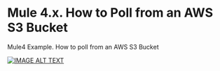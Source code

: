 # Mule 4.x. How to Poll from an AWS S3 Bucket
Mule4 Example. How to poll from an AWS S3 Bucket


[![IMAGE ALT TEXT](http://img.youtube.com/vi/_fbTCi1oXTE/0.jpg)](http://www.youtube.com/watch?v=_fbTCi1oXTE "MuleSoft - Amazon AWS S3 - File Polling from S3")

